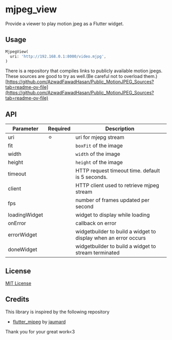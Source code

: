 # mjpeg_view

Provide a viewer to play motion jpeg as a Flutter widget.

## Usage

```dart
MjpegView(
  uri: 'http://192.168.0.1:8000/video.mjpg',
)
```

There is a repository that compiles links to publicly available motion jpegs.
These sources are good to try as well.(Be careful not to overload them.)
[https://github.com/AzwadFawadHasan/Public_MotionJPEG_Sources?tab=readme-ov-file](https://github.com/AzwadFawadHasan/Public_MotionJPEG_Sources?tab=readme-ov-file)

## API

Parameter | Required | Description
--- | --- | ---
uri | ⚪︎ | uri for mjepg stream
fit | | `boxFit` of the image
width | | `width` of the image
height | | `height` of the image
timeout | | HTTP request timeout time. default is 5 seconds.
client | | HTTP client used to retrieve mjpeg stream
fps | | number of frames updated per second
loadingWidget | | widget to display while loading
onError | | callback on error
errorWidget | | widgetbuilder to build a widget to display when an error occurs
doneWidget | | widgetbuilder to build a widget to stream terminated

## License

[MIT License](LICENSE)

## Credits

This library is inspired by the following repository

* [flutter_mjpeg](https://github.com/mylisabox/flutter_mjpeg) by [jaumard](https://github.com/jaumard)

Thank you for your great work<3
